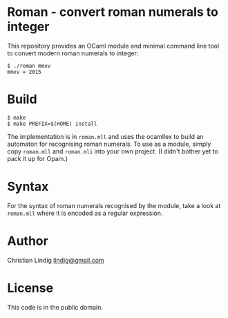 
# Roman - convert roman numerals to integer

This repository provides an OCaml module and minimal command line tool to
convert modern roman numerals to integer:

    $ ./roman mmxv
    mmxv = 2015

# Build

    $ make
    $ make PREFIX=$(HOME) install 

The implementation is in `roman.mll` and uses the ocamllex to build an
automaton for recognising roman numerals. To use as a module, simply copy
`roman.mll` and `roman.mli` into your own project. (I didn't bother yet to
pack it up for Opam.)

# Syntax

For the syntax of roman numerals recognised by the module, take a look at
`roman.mll` where it is encoded as a regular expression.

# Author

Christian Lindig <lindig@gmail.com>

# License

This code is in the public domain.


